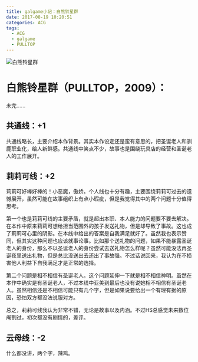 ```yaml
---
title: galgame小记：白熊铃星群
date: 2017-08-19 10:20:51
categories: ACG
tags:
  - ACG
  - galgame
  - PULLTOP
---
```


![白熊铃星群](http://wx1.sinaimg.cn/mw690/872f2373gy1fiotk4iuxdj20hl0b10v7.jpg)

# 白熊铃星群（PULLTOP，2009）：

未完......

<!-- more -->

## 共通线：+1

共通线略长，主要介绍本作背景。其实本作设定还是蛮有意思的，把圣诞老人和驯鹿职业化，给人新鲜感。共通线中笑点不少，故事也是围绕玩具店的经营和圣诞老人的工作展开。

## 莉莉可线：+2

莉莉可好棒好棒的！小恶魔，傲娇。个人线也十分有趣，主要围绕莉莉可过去的遗憾展开，虽然可能在故事组织上有点小瑕疵，但是我觉得其中的两个问题十分值得思考。

第一个也是莉莉可线的主要矛盾，就是超出本职、本人能力的问题要不要去解决。在本作中原来莉莉可想给担当范围外的孩子发送礼物，但是却导致了事故。这也成了莉莉可心里的阴影。在本线中给出的答案是自我满足就好了。虽然我也表示赞同，但其实这种问题也应该就事论事。比如那个送礼物的问题，如果不能暴露圣诞老人的身份，那么不以圣诞老人的身份尝试去送礼物怎么样呢？虽然可能没法再圣诞夜里送出礼物，但是总比没送出去还出了事故强。不过话说回来，我认为在不损害他人利益下自我满足才是正常的选择。

第二个问题是相不相信有圣诞老人。这个问题延伸一下就是相不相信神明。虽然在本作中确实是有圣诞老人，不过本线中亚美到最后也没有说她相不相信有圣诞老人。虽然相信还是不相信可能只有几个字，但是如果说要给出一个有理有据的原因，恐怕双方都没法说服对方。

总之，莉莉可线我认为非常不错，无论是故事以及内涵。不过HS总感觉未来数位阉割过，初次都没有剧情的，差评。

## 云母线：-2

什么都没讲，两个字，辣鸡。
